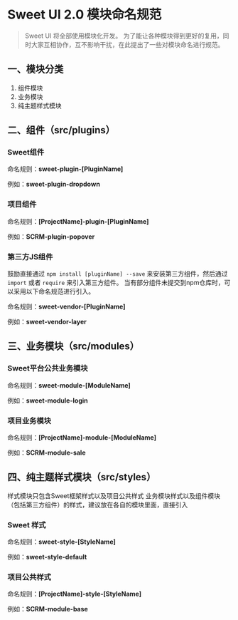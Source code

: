 # Sweet UI 2.0 模块命名规范

> Sweet UI 将全部使用模块化开发。
> 为了能让各种模块得到更好的复用，同时大家互相协作，互不影响干扰，在此提出了一些对模块命名进行规范。

## 一、模块分类

1. 组件模块
2. 业务模块
3. 纯主题样式模块


## 二、组件（src/plugins）

### Sweet组件

命名规则：**sweet-plugin-[PluginName]**

例如：**sweet-plugin-dropdown**

### 项目组件

命名规则：**[ProjectName]-plugin-[PluginName]**

例如：**SCRM-plugin-popover**

### 第三方JS组件

鼓励直接通过 `npm install [pluginName] --save` 来安装第三方组件，然后通过 `import` 或者 `require` 来引入第三方组件。
当有部分组件未提交到npm仓库时，可以采用以下命名规范进行引入。

命名规则：**sweet-vendor-[PluginName]**

例如：**sweet-vendor-layer**


## 三、业务模块（src/modules）

### Sweet平台公共业务模块

命名规则：**sweet-module-[ModuleName]**

例如：**sweet-module-login**

### 项目业务模块

命名规则：**[ProjectName]-module-[ModuleName]**

例如：**SCRM-module-sale**


## 四、纯主题样式模块（src/styles）

样式模块只包含Sweet框架样式以及项目公共样式
业务模块样式以及组件模块（包括第三方组件）的样式，建议放在各自的模块里面，直接引入

### Sweet 样式

命名规则：**sweet-style-[StyleName]**

例如：**sweet-style-default**

### 项目公共样式

命名规则：**[ProjectName]-style-[StyleName]**

例如：**SCRM-module-base**

